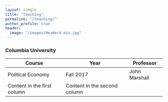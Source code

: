 ```yaml
---
layout: single
title: "Teaching"
permalink: "/teaching/"
author_profile: true
header:
  image: "/images/Header4-min.jpg"
---
```


### Columbia University

Course | Year         | Professor
------------ | -------------| -------------
Political Economy | Fall 2017 |  John Marshall
Content in the first column | Content in the second column
